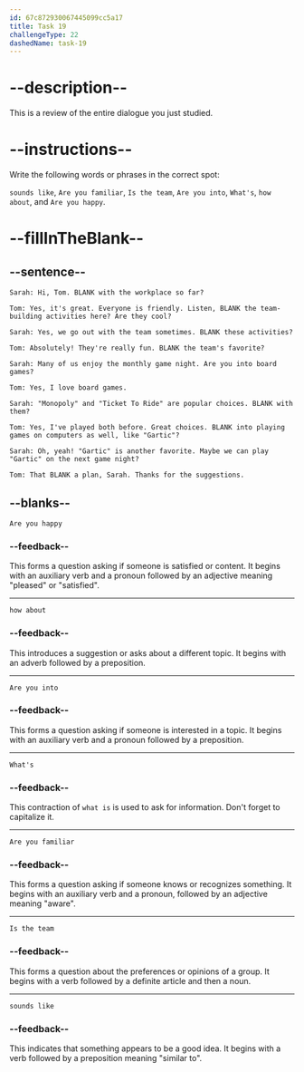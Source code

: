 ```yaml
---
id: 67c872930067445099cc5a17
title: Task 19
challengeType: 22
dashedName: task-19
---
```


<!-- REVIEW -->

# --description--

This is a review of the entire dialogue you just studied.

# --instructions--

Write the following words or phrases in the correct spot:

`sounds like`, `Are you familiar`, `Is the team`, `Are you into`, `What's`, `how about`, and `Are you happy`.

# --fillInTheBlank--

## --sentence--

`Sarah: Hi, Tom. BLANK with the workplace so far?`

`Tom: Yes, it's great. Everyone is friendly. Listen, BLANK the team-building activities here? Are they cool?`

`Sarah: Yes, we go out with the team sometimes. BLANK these activities?`

`Tom: Absolutely! They're really fun. BLANK the team's favorite?`

`Sarah: Many of us enjoy the monthly game night. Are you into board games?`

`Tom: Yes, I love board games.`

`Sarah: "Monopoly" and "Ticket To Ride" are popular choices. BLANK with them?`

`Tom: Yes, I've played both before. Great choices. BLANK into playing games on computers as well, like "Gartic"?`

`Sarah: Oh, yeah! "Gartic" is another favorite. Maybe we can play "Gartic" on the next game night?`

`Tom: That BLANK a plan, Sarah. Thanks for the suggestions.`

## --blanks--

`Are you happy`

### --feedback--

This forms a question asking if someone is satisfied or content. It begins with an auxiliary verb and a pronoun followed by an adjective meaning "pleased" or "satisfied".

---

`how about`

### --feedback--

This introduces a suggestion or asks about a different topic. It begins with an adverb followed by a preposition.

---

`Are you into`

### --feedback--

This forms a question asking if someone is interested in a topic. It begins with an auxiliary verb and a pronoun followed by a preposition.

---

`What's`

### --feedback--

This contraction of `what is` is used to ask for information. Don't forget to capitalize it.

---

`Are you familiar`

### --feedback--

This forms a question asking if someone knows or recognizes something. It begins with an auxiliary verb and a pronoun, followed by an adjective meaning "aware".

---

`Is the team`

### --feedback--

This forms a question about the preferences or opinions of a group. It begins with a verb followed by a definite article and then a noun.

---

`sounds like`

### --feedback--

This indicates that something appears to be a good idea. It begins with a verb followed by a preposition meaning "similar to".
